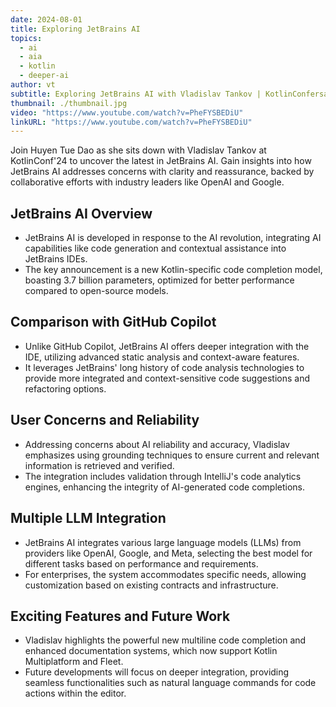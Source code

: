 ```yaml
---
date: 2024-08-01
title: Exploring JetBrains AI
topics:
  - ai
  - aia
  - kotlin
  - deeper-ai
author: vt
subtitle: Exploring JetBrains AI with Vladislav Tankov | KotlinConfersations'24.
thumbnail: ./thumbnail.jpg
video: "https://www.youtube.com/watch?v=PheFYSBEDiU"
linkURL: "https://www.youtube.com/watch?v=PheFYSBEDiU"
---
```


Join Huyen Tue Dao as she sits down with Vladislav Tankov at KotlinConf'24 to uncover the latest in JetBrains AI. Gain insights into how JetBrains AI addresses concerns with clarity and reassurance, backed by collaborative efforts with industry leaders like OpenAI and Google.

## JetBrains AI Overview

- JetBrains AI is developed in response to the AI revolution, integrating AI capabilities like code generation and contextual assistance into JetBrains IDEs.
- The key announcement is a new Kotlin-specific code completion model, boasting 3.7 billion parameters, optimized for better performance compared to open-source models.

## Comparison with GitHub Copilot

- Unlike GitHub Copilot, JetBrains AI offers deeper integration with the IDE, utilizing advanced static analysis and context-aware features.
- It leverages JetBrains' long history of code analysis technologies to provide more integrated and context-sensitive code suggestions and refactoring options.

## User Concerns and Reliability

- Addressing concerns about AI reliability and accuracy, Vladislav emphasizes using grounding techniques to ensure current and relevant information is retrieved and verified.
- The integration includes validation through IntelliJ's code analytics engines, enhancing the integrity of AI-generated code completions.

## Multiple LLM Integration

- JetBrains AI integrates various large language models (LLMs) from providers like OpenAI, Google, and Meta, selecting the best model for different tasks based on performance and requirements.
- For enterprises, the system accommodates specific needs, allowing customization based on existing contracts and infrastructure.

## Exciting Features and Future Work

- Vladislav highlights the powerful new multiline code completion and enhanced documentation systems, which now support Kotlin Multiplatform and Fleet.
- Future developments will focus on deeper integration, providing seamless functionalities such as natural language commands for code actions within the editor.
